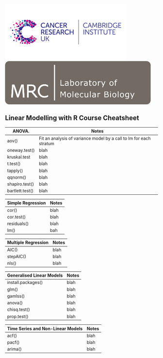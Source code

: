 ![](logos/CRUK_CI_logo.png)![](logos/LMB_logo_small.png)
## Linear Modelling with R Course Cheatsheet
  
| **ANOVA**.  | Notes  |
| --- | --- |
| aov()  | Fit an analysis of variance model by a call to lm for each stratum  |
| oneway.test() | blah  |
| kruskal.test  |  blah |
| t.test()  | blah  |
| tapply()  | blah  |
| qqnorm()  | blah  |
| shapiro.test()  | blah  |
| bartlett.test() | blah  |

| **Simple Regression**  | Notes |  
| --- | --- |
| cor()  | blah |   
| cor.test()  |  blah |   
| residuals()  | blah  | 
| lm()  | bah  |

| **Multiple Regression**  | Notes  |
| --- | --- |
| AIC()  | blah  |
| stepAIC()  | blah  |
| nls()  | blah  |

| **Generalised Linear Models**  | Notes  |
| --- | --- |
| install.packages()  | blah  |
| glm()  | blah  |
| gamlss()  | blah  |
| anova()  | blah  |
| chisq.test()  | blah  |
| prop.test()  | blah  |

| **Time Series and Non-Linear Models**  | Notes  |
| --- | --- |
| acf()  | blah  |
| pacf()  | blah  |
| arima()  | blah  |
  




